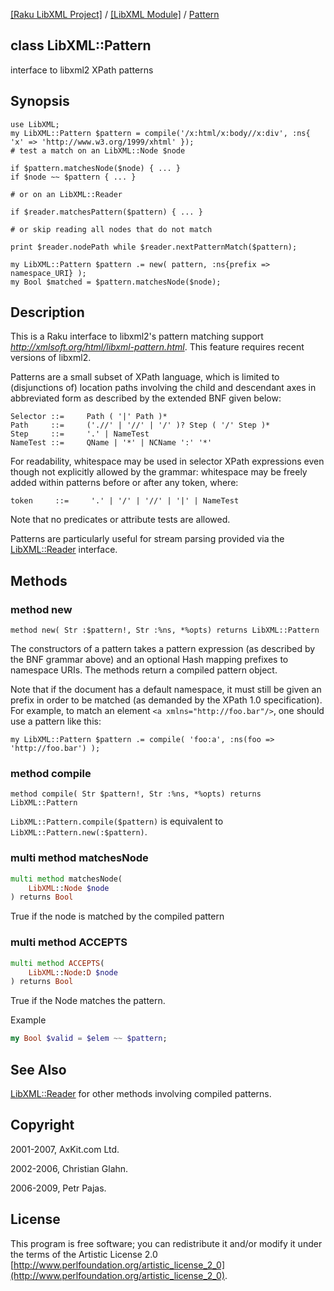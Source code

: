 [[Raku LibXML Project]](https://libxml-raku.github.io)
 / [[LibXML Module]](https://libxml-raku.github.io/LibXML-raku)
 / [Pattern](https://libxml-raku.github.io/LibXML-raku/Pattern)

class LibXML::Pattern
---------------------

interface to libxml2 XPath patterns

Synopsis
--------

    use LibXML;
    my LibXML::Pattern $pattern = compile('/x:html/x:body//x:div', :ns{ 'x' => 'http://www.w3.org/1999/xhtml' });
    # test a match on an LibXML::Node $node

    if $pattern.matchesNode($node) { ... }
    if $node ~~ $pattern { ... }

    # or on an LibXML::Reader

    if $reader.matchesPattern($pattern) { ... }

    # or skip reading all nodes that do not match

    print $reader.nodePath while $reader.nextPatternMatch($pattern);

    my LibXML::Pattern $pattern .= new( pattern, :ns{prefix => namespace_URI} );
    my Bool $matched = $pattern.matchesNode($node);

Description
-----------

This is a Raku interface to libxml2's pattern matching support *http://xmlsoft.org/html/libxml-pattern.html*. This feature requires recent versions of libxml2.

Patterns are a small subset of XPath language, which is limited to (disjunctions of) location paths involving the child and descendant axes in abbreviated form as described by the extended BNF given below:

```bnf
Selector ::=     Path ( '|' Path )*
Path     ::=     ('.//' | '//' | '/' )? Step ( '/' Step )*
Step     ::=     '.' | NameTest
NameTest ::=     QName | '*' | NCName ':' '*'
```

For readability, whitespace may be used in selector XPath expressions even though not explicitly allowed by the grammar: whitespace may be freely added within patterns before or after any token, where:

```bnf
token     ::=     '.' | '/' | '//' | '|' | NameTest
```

Note that no predicates or attribute tests are allowed.

Patterns are particularly useful for stream parsing provided via the [LibXML::Reader](https://libxml-raku.github.io/LibXML-raku/Reader) interface.

Methods
-------

### method new

    method new( Str :$pattern!, Str :%ns, *%opts) returns LibXML::Pattern

The constructors of a pattern takes a pattern expression (as described by the BNF grammar above) and an optional Hash mapping prefixes to namespace URIs. The methods return a compiled pattern object. 

Note that if the document has a default namespace, it must still be given an prefix in order to be matched (as demanded by the XPath 1.0 specification). For example, to match an element `<a xmlns="http://foo.bar"/>`, one should use a pattern like this: 

    my LibXML::Pattern $pattern .= compile( 'foo:a', :ns(foo => 'http://foo.bar') );

### method compile

    method compile( Str $pattern!, Str :%ns, *%opts) returns LibXML::Pattern

`LibXML::Pattern.compile($pattern)` is equivalent to `LibXML::Pattern.new(:$pattern)`.

### multi method matchesNode

```raku
multi method matchesNode(
    LibXML::Node $node
) returns Bool
```

True if the node is matched by the compiled pattern

### multi method ACCEPTS

```raku
multi method ACCEPTS(
    LibXML::Node:D $node
) returns Bool
```

True if the Node matches the pattern.

Example

```raku
my Bool $valid = $elem ~~ $pattern;
```

See Also
--------

[LibXML::Reader](https://libxml-raku.github.io/LibXML-raku/Reader) for other methods involving compiled patterns.

Copyright
---------

2001-2007, AxKit.com Ltd.

2002-2006, Christian Glahn.

2006-2009, Petr Pajas.

License
-------

This program is free software; you can redistribute it and/or modify it under the terms of the Artistic License 2.0 [http://www.perlfoundation.org/artistic_license_2_0](http://www.perlfoundation.org/artistic_license_2_0).

